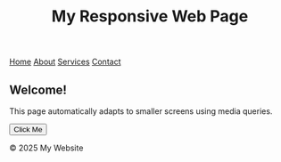 <!DOCTYPE html>
<html lang="en">
<head>
  <meta charset="UTF-8" />
  <meta name="viewport" content="width=device-width, initial-scale=1.0"/>
  <title>Responsive Page</title>
</head>
<body>
  <header>
    <h1>My Responsive Web Page</h1>
  </header>

  <nav>
    <a href="#">Home</a>
    <a href="#">About</a>
    <a href="#">Services</a>
    <a href="#">Contact</a>
  </nav>

  <main>
    <h2>Welcome!</h2>
    <p>This page automatically adapts to smaller screens using media queries.</p>
    <button>Click Me</button>
  </main>

  <footer>
    <p>&copy; 2025 My Website</p>
  </footer>
</body>
</html>
